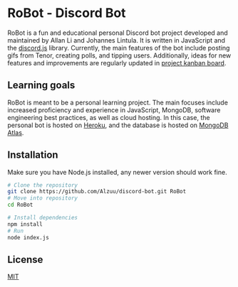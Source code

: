 # RoBot - Discord Bot

RoBot is a fun and educational personal Discord bot project developed and maintained by Allan Li and Johannes Lintula. It is written in JavaScript and the [discord.js](https://discord.js.org/#/docs/main/stable/general/welcome) library. Currently, the main features of the bot include posting gifs from Tenor, creating polls, and tipping users. Additionally, ideas for new features and improvements are regularly updated in [project kanban board](https://github.com/Alzuu/discord-bot/projects/1).

## Learning goals

RoBot is meant to be a personal learning project. The main focuses include increased proficiency and experience in JavaScript, MongoDB, software engineering best practices, as well as cloud hosting. In this case, the personal bot is hosted on [Heroku](https://heroku.com), and the database is hosted on [MongoDB Atlas](https://www.mongodb.com/cloud/atlas).

## Installation

Make sure you have Node.js installed, any newer version should work fine.

```bash
# Clone the repository
git clone https://github.com/Alzuu/discord-bot.git RoBot
# Move into repository
cd RoBot
```

```bash
# Install dependencies
npm install
# Run
node index.js
```

## License

[MIT](https://choosealicense.com/licenses/mit/)
